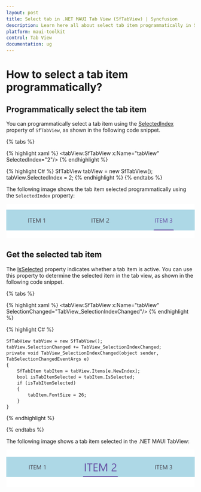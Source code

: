 ```yaml
---
layout: post
title: Select tab in .NET MAUI Tab View (SfTabView) | Syncfusion
description: Learn here all about select tab item programmatically in Syncfusion .NET MAUI Tab View (SfTabView) control and more.
platform: maui-toolkit
control: Tab View
documentation: ug
---
```


# How to select a tab item programmatically? 

## Programmatically select the tab item

You can programmatically select a tab item using the [SelectedIndex](https://help.syncfusion.com/cr/maui-toolkit/Syncfusion.Maui.Toolkit.TabView.SfTabView.html#Syncfusion_Maui_Toolkit_TabView_SfTabView_SelectedIndex) property of `SfTabView`, as shown in the following code snippet.

{% tabs %}

{% highlight xaml %}
   <tabView:SfTabView x:Name="tabView" SelectedIndex="2"/>
{% endhighlight %}

{% highlight C# %}
    SfTabView tabView = new SfTabView();
	tabView.SelectedIndex = 2;
{% endhighlight %}
{% endtabs %}

The following image shows the tab item selected programmatically using the `SelectedIndex` property:

![Tab item selected programmatically in .NET MAUI TabView](images/SelectedIndexTabView.png)

## Get the selected tab item

The [IsSelected](https://help.syncfusion.com/cr/maui-toolkit/Syncfusion.Maui.Toolkit.TabView.SfTabItem.html#Syncfusion_Maui_Toolkit_TabView_SfTabItem_IsSelected) property indicates whether a tab item is active. You can use this property to determine the selected item in the tab view, as shown in the following code snippet.

{% tabs %}

{% highlight xaml %}
    <tabView:SfTabView x:Name="tabView" SelectionChanged="TabView_SelectionIndexChanged"/>
{% endhighlight %}

{% highlight C# %}

    SfTabView tabView = new SfTabView();
	tabView.SelectionChanged += TabView_SelectionIndexChanged;
    private void TabView_SelectionIndexChanged(object sender, TabSelectionChangedEventArgs e)
    {
		SfTabItem tabItem = tabView.Items[e.NewIndex];
		bool isTabItemSelected = tabItem.IsSelected;
		if (isTabItemSelected)
		{
			tabItem.FontSize = 26;
		}
    }

{% endhighlight %}

{% endtabs %}

The following image shows a tab item selected in the .NET MAUI TabView:

![Selected tab item in .NET MAUI TabView](images/SelectedIndex.png)
